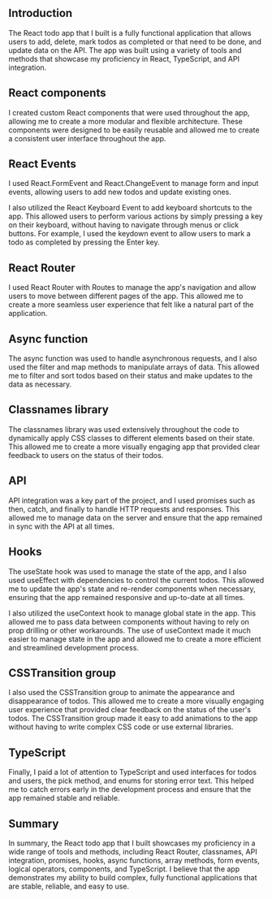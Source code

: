 ## Introduction
The React todo app that I built is a fully functional application that allows users to add, delete, mark todos as completed or that need to be done, and update data on the API. The app was built using a variety of tools and methods that showcase my proficiency in React, TypeScript, and API integration.

## React components
I created custom React components that were used throughout the app, allowing me to create a more modular and flexible architecture. These components were designed to be easily reusable and allowed me to create a consistent user interface throughout the app.

## React Events
I used React.FormEvent and React.ChangeEvent to manage form and input events, allowing users to add new todos and update existing ones.

I also utilized the React Keyboard Event to add keyboard shortcuts to the app. This allowed users to perform various actions by simply pressing a key on their keyboard, without having to navigate through menus or click buttons. For example, I used the keydown event to allow users to mark a todo as completed by pressing the Enter key.

## React Router
I used React Router with Routes to manage the app's navigation and allow users to move between different pages of the app. This allowed me to create a more seamless user experience that felt like a natural part of the application.

## Async function
The async function was used to handle asynchronous requests, and I also used the filter and map methods to manipulate arrays of data. This allowed me to filter and sort todos based on their status and make updates to the data as necessary.

## Classnames library
The classnames library was used extensively throughout the code to dynamically apply CSS classes to different elements based on their state. This allowed me to create a more visually engaging app that provided clear feedback to users on the status of their todos.

## API
API integration was a key part of the project, and I used promises such as then, catch, and finally to handle HTTP requests and responses. This allowed me to manage data on the server and ensure that the app remained in sync with the API at all times.

## Hooks
The useState hook was used to manage the state of the app, and I also used useEffect with dependencies to control the current todos. This allowed me to update the app's state and re-render components when necessary, ensuring that the app remained responsive and up-to-date at all times. 

I also utilized the useContext hook to manage global state in the app. This allowed me to pass data between components without having to rely on prop drilling or other workarounds. The use of useContext made it much easier to manage state in the app and allowed me to create a more efficient and streamlined development process.

## CSSTransition group
I also used the CSSTransition group to animate the appearance and disappearance of todos. This allowed me to create a more visually engaging user experience that provided clear feedback on the status of the user's todos. The CSSTransition group made it easy to add animations to the app without having to write complex CSS code or use external libraries.

## TypeScript
Finally, I paid a lot of attention to TypeScript and used interfaces for todos and users, the pick method, and enums for storing error text. This helped me to catch errors early in the development process and ensure that the app remained stable and reliable.

## Summary
In summary, the React todo app that I built showcases my proficiency in a wide range of tools and methods, including React Router, classnames, API integration, promises, hooks, async functions, array methods, form events, logical operators, components, and TypeScript. I believe that the app demonstrates my ability to build complex, fully functional applications that are stable, reliable, and easy to use.
